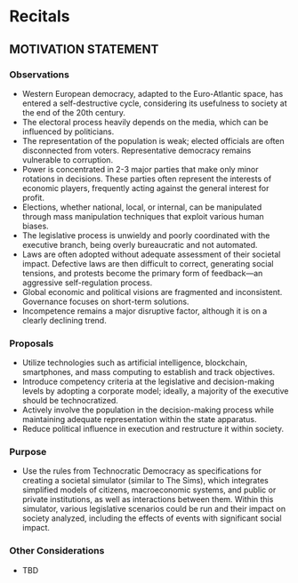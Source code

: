 # Recitals

## MOTIVATION STATEMENT

### Observations

* Western European democracy, adapted to the Euro-Atlantic space, has entered a self-destructive cycle, considering its usefulness to society at the end of the 20th century.
* The electoral process heavily depends on the media, which can be influenced by politicians.
* The representation of the population is weak; elected officials are often disconnected from voters. Representative democracy remains vulnerable to corruption.
* Power is concentrated in 2-3 major parties that make only minor rotations in decisions. These parties often represent the interests of economic players, frequently acting against the general interest for profit.
* Elections, whether national, local, or internal, can be manipulated through mass manipulation techniques that exploit various human biases.
* The legislative process is unwieldy and poorly coordinated with the executive branch, being overly bureaucratic and not automated.
* Laws are often adopted without adequate assessment of their societal impact. Defective laws are then difficult to correct, generating social tensions, and protests become the primary form of feedback—an aggressive self-regulation process.
* Global economic and political visions are fragmented and inconsistent. Governance focuses on short-term solutions.
* Incompetence remains a major disruptive factor, although it is on a clearly declining trend.

### Proposals

* Utilize technologies such as artificial intelligence, blockchain, smartphones, and mass computing to establish and track objectives.
* Introduce competency criteria at the legislative and decision-making levels by adopting a corporate model; ideally, a majority of the executive should be technocratized.
* Actively involve the population in the decision-making process while maintaining adequate representation within the state apparatus.
* Reduce political influence in execution and restructure it within society.

### Purpose

* Use the rules from Technocratic Democracy as specifications for creating a societal simulator (similar to The Sims), which integrates simplified models of citizens, macroeconomic systems, and public or private institutions, as well as interactions between them. Within this simulator, various legislative scenarios could be run and their impact on society analyzed, including the effects of events with significant social impact.

### Other Considerations

* TBD
